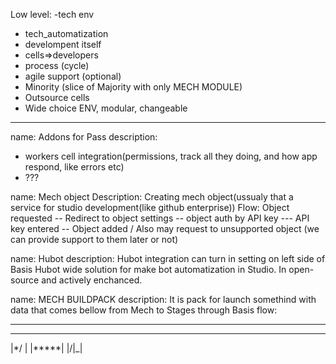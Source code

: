 Low level: 
-tech env
- tech_automatization
- develompent itself
- cells=>developers
- process (cycle)
- agile support (optional)
- Minority (slice of Majority with only MECH MODULE)
- Outsource cells 
- Wide choice ENV, modular, changeable
___________________________

name: Addons for Pass
description: 
- workers cell integration(permissions, track all they doing, and how app respond, like errors etc)
- ???

name: Mech object
Description: Creating mech object(ussualy that a service for studio development(like github enterprise))
Flow: Object requested -- Redirect to object settings -- object auth by API key --- API key entered -- Object added / Also may request to unsupported object (we can provide support to them later or not)

name: Hubot
description: Hubot integration can turn in setting on left side of Basis
Hubot wide solution for make bot automatization in Studio. In open-source and actively enchanced.

name: MECH BUILDPACK
description: It is pack for launch somethind with data that comes bellow from Mech to Stages through Basis
flow: 
******
_____
|\*/  |
|*****|
|/|\_|
